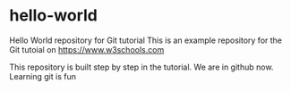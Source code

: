 # hello-world
Hello World repository for Git tutorial
This is an example repository for the Git tutoial on https://www.w3schools.com

This repository is built step by step in the tutorial.
We are in github now.
Learning git is fun
